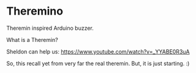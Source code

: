 Theremino
=========

Theremin inspired Arduino buzzer.

What is a Theremin?

Sheldon can help us: https://www.youtube.com/watch?v=_YYABE0R3uA

So, this recall yet from very far  the real theremin. But, it is just starting. :)

